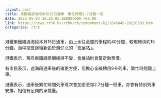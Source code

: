 ```yaml
---
layout: post
title: 東鐵綫過海段本月15日通車　繁忙時間2.7分鐘一班
date: 2022-05-03 18:26:05.000000000 +08:00
link: https://news.rthk.hk/rthk/ch/component/k2/1646846-20220503.htm
categories: rthk
---
```


港鐵東鐵綫過海段本月15日通車，由上水往金鐘的車程約40分鐘，較現時快約15分鐘，而中間會途經新設於灣仔北的「會展站」。

港鐵表示，現有東鐵綫票價維持不變，會展站則會釐定新票價。

有市民表示，過海段通車後的確更方便，但擔心全線轉用9卡列車，繁忙時間難上車。

港鐵表示，通車後繁忙時間列車班次會加密至每2.7分鐘一班車，亦會有特別列車安排，相信有足夠的承載量。
